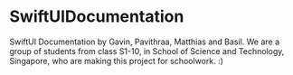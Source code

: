 # SwiftUIDocumentation
SwiftUI Documentation by Gavin, Pavithraa, Matthias and Basil. We are a group of students from class S1-10, in School of Science and Technology, Singapore, who are making this project for schoolwork. :)
